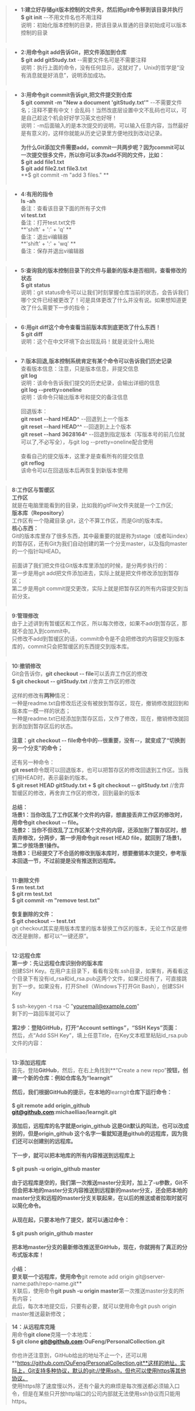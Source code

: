 > *  **1:建立好存储git版本控制的文件夹，然后把git命令移到该目录并执行**<br>
**$ git init** --不用文件名也不用注释<br>
说明：初始化版本控制的目录，把该目录从普通的目录初始成可以版本控制的目录<br><br>

> * **2:用命令git add告诉Git，把文件添加到仓库**<br>
**$ git add gitStudy.txt**   --需要文件名可是不需要注释<br>
说明：执行上面的命令，没有任何显示，这就对了，Unix的哲学是“没有消息就是好消息”，说明添加成功。<br><br>

> * **3:用命令git commit告诉git,把文件提交到仓库**<br>
**$ git commit -m "New a document 'gitStudy.txt'"** --不需要文件名；注释不要有中文！会乱码！当然改底层设置中文不乱码也可以，可是自己趁这个机会好好学习英文也好呀！<br>
说明：-m后面输入的是本次提交的说明，可以输入任意内容，当然最好是有意义的，这样你就能从历史记录里方便地找到改动记录。<br><br>
**为什么Git添加文件需要add，commit一共两步呢？因为commit可以一次提交很多文件，所以你可以多次add不同的文件，比如：**<br>
**$ git add file1.txt**<br>
**$ git add file2.txt file3.txt** <br>
**$ git commit -m "add 3 files." **<br><br>

> * **4:有用的指令**<br>
**ls -ah**<br>
备注：查看该目录下面的所有子文件<br>
**vi test.txt**<br>
备注：打开test.txt文件<br>
**'shift' + ':' + 'q' **<br>
备注：退出vi编辑器<br>
**'shift' + ':' + 'wq' **<br>
备注：保存并退出vi编辑器<br><br>

> * **5:查询我的版本控制目录下的文件与最新的版本是否相同，查看修改的状态**<br>
**$ git status**<br>
说明：git status命令可以让我们时刻掌握仓库当前的状态，会告诉我们哪个文件已经被更改了！可是具体更改了什么并没有说。如果想知道更改了什么需要下一步的指令；<br><br>

> * **6:用git diff这个命令查看当前版本库到底更改了什么东西！**<br>
**$ git diff**<br>
说明：这个在中文环境下会出现乱码！就是说没什么用处<br><br>


> * **7:版本回退,版本控制系统肯定有某个命令可以告诉我们历史记录**<br>
查看版本信息：注意，只是版本信息，非提交信息<br>
**git log**<br>
说明：该命令告诉我们提交的历史纪录，会输出详细的信息<br>
**git log --pretty=oneline**<br>
说明：该命令只输出版本号和提交的备注信息<br><br>
回退版本：<br>
**git reset --hard HEAD^**			--回退到上一个版本<br>
**git reset --hard HEAD^^**		--回退到上上个版本<br>
**git reset --hard 3628164^**	--回退到指定版本（写版本号的前几位就可以了,不必写全），与git log --pretty=oneline配合使用<br><br>
查看自己的提交版本，这里才是查看所有的提交信息<br>
**git reflog**<br>
该命令可以在回退版本后再恢复到新版本使用<br><br>

> **8:工作区与暂缓区**<br>
**工作区**<br>
就是在电脑里能看到的目录，比如我的gitFile文件夹就是一个工作区;<br>
**版本库（Repository）**<br>
工作区有一个隐藏目录.git，这个不算工作区，而是Git的版本库。<br>
**核心东西：**<br>
Git的版本库里存了很多东西，其中最重要的就是称为stage（或者叫index）的暂存区，还有Git为我们自动创建的第一个分支master，以及指向master的一个指针叫HEAD。<br><br>
前面讲了我们把文件往Git版本库里添加的时候，是分两步执行的：<br>
第一步是用git add把文件添加进去，实际上就是把文件修改添加到暂存区；<br>
第二步是用git commit提交更改，实际上就是把暂存区的所有内容提交到当前分支。<br><br>

> **9:管理修改**<br>
由于上述讲到有暂缓区和工作区，所以每次修改，如果不add到暂存区，那就不会加入到commit中。<br>
只修改不add到暂缓区的话，commit命令是不会把修改的内容提交到版本库的，commit只会把暂缓区的东西提交到版本库。<br><br>

> **10:撤销修改**<br>
Git会告诉你，**git checkout -- file**可以丢弃工作区的修改<br>
**$ git checkout -- gitStudy.txt**    	//舍弃工作区的修改<br><br>
这样的修改有**两种**情况：<br>
一种是readme.txt自修改后还没有被放到暂存区，现在，撤销修改就回到和版本库一模一样的状态；<br>
一种是readme.txt已经添加到暂存区后，又作了修改，现在，撤销修改就回到添加到暂存区后的状态。<br><br>
**注意：git checkout -- file命令中的--很重要，没有--，就变成了“切换到另一个分支”的命令；**<br><br>
还有另一种命令：<br>
**git reset**命令既可以回退版本，也可以把暂存区的修改回退到工作区。当我们用HEAD时，表示最新的版本。<br>
**$ git reset HEAD gitStudy.txt  +  $ git checkout -- gitStudy.txt**  //舍弃暂缓区的修改，再舍弃工作区的修改，回到最新的版本<br><br>
**总结：**<br>
**场景1：当你改乱了工作区某个文件的内容，想直接丢弃工作区的修改时，用命令git checkout -- file。**<br>
**场景2：当你不但改乱了工作区某个文件的内容，还添加到了暂存区时，想丢弃修改，分两步，第一步用命令git reset HEAD file，就回到了场景1，第二步按场景1操作。**<br>
**场景3：已经提交了不合适的修改到版本库时，想要撤销本次提交，参考版本回退一节，不过前提是没有推送到远程库。**<br><br>

> **11:删除文件**<br>
**$ rm test.txt**<br>
**$ git rm test.txt**<br>
**$ git commit -m "remove test.txt"**<br><br>
**恢复删除的文件：**<br>
**$ git checkout -- test.txt**<br>
git checkout其实是用版本库里的版本替换工作区的版本，无论工作区是修改还是删除，都可以“一键还原”。<br><br>

> **12:远程仓库**<br>
**第一步：先让远程仓库识别你的版本库**<br>
创建SSH Key。在用户主目录下，看看有没有.ssh目录，如果有，再看看这个目录下有没有id_rsa和id_rsa.pub这两个文件，如果已经有了，可直接跳到下一步。如果没有，打开Shell（Windows下打开Git Bash），创建SSH Key<br><br>
$ ssh-keygen -t rsa -C "youremail@example.com"<br>
剩下的一路回车就可以了<br><br>
**第2步：登陆GitHub，打开“Account settings”，“SSH Keys”页面：**<br>
然后，点“Add SSH Key”，填上任意Title，在Key文本框里粘贴id_rsa.pub文件的内容：<br><br>

> **13:添加远程库**<br>
首先，登陆**GitHub**，然后，在右上角找到**“Create a new repo”**按钮，创建一个新的仓库：例如仓库名为“learngit”<br><br>
然后，我们根据GitHub的提示，在本地的**learngit**仓库下运行命令：<br><br>
**$ git remote add origin_github git@github.com:michaelliao/learngit.git**<br><br>
添加后，远程库的名字就是origin_github 这是Git默认的叫法，也可以改成别的，但是origin_github 这个名字一看就知道是github的远程库，因为我们还可以创建别的远程库。<br><br>
下一步，就可以把本地库的所有内容推送到远程库上<br><br>
**$ git push -u origin_github master**<br><br>
由于远程库是空的，我们第一次推送master分支时，加上了-u参数，Git不但会把本地的master分支内容推送到远程新的master分支，还会把本地的master分支和远程的master分支关联起来，在以后的推送或者拉取时就可以简化命令。<br><br>
从现在起，只要本地作了提交，就可以通过命令：<br><br>
**$ git push origin_github master**<br><br>
把本地master分支的最新修改推送至GitHub，现在，你就拥有了真正的分布式版本库！<br><br>
**小结：**<br>
要关联一个远程库，使用命令**git remote add origin git@server-name:path/repo-name.git**<br>
关联后，使用命令**git push -u origin master**第一次推送master分支的所有内容；<br>
此后，每次本地提交后，只要有必要，就可以使用命令git push origin master推送最新修改；<br>

> **14：从远程库克隆**<br>
用命令**git clone**克隆一个本地库：<br>
**$ git clone git@github.com:OuFeng/PersonalCollection.git**<br><br>
你也许还注意到，GitHub给出的地址不止一个，还可以用**https://github.com/OuFeng/PersonalCollection.git**这样的地址。实际上，Git支持多种协议，默认的git://使用ssh，但也可以使用https等其他协议。<br>
使用https除了速度慢以外，还有个最大的麻烦是每次推送都必须输入口令，但是在某些只开放http端口的公司内部就无法使用ssh协议而只能用https。
